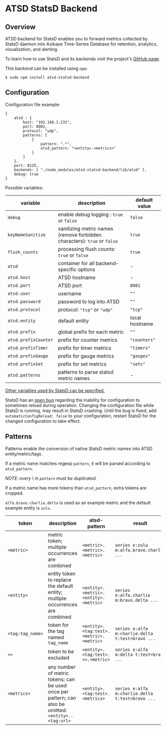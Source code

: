  ATSD StatsD Backend
=====================

 Overview
----------

ATSD backend for StatsD enables you to forward metrics collected by StatsD daemon into Axibase Time-Series Database for retention, analytics, visualization, and alerting.

To learn how to use StatsD and its backends visit the project's [GitHub page](https://github.com/etsy/statsd).

This backend can be installed using ```npm```:

```
$ sudo npm install atsd-statsd-backend
```

 Configuration
--------

Configuration file example:

```
{
    atsd : {
        host: "192.168.1.233",
        port: 8082,
        protocol: "udp",
        patterns: [
            {
                pattern: ".*",
                atsd_pattern: "<entity>.<metrics>"
            }
        ]
    },
    port: 8125,
    backends: [ "./node_modules/atsd-statsd-backend/lib/atsd" ],
    debug: true
}
```

Possible variables:

 variable             | description                                                                       | default value
----------------------|-----------------------------------------------------------------------------------|----------------
 `debug`              | enable debug logging : `true` or `false`                                          | `false`
 `keyNameSanitize`    | sanitizing metric names  (remove forbidden characters): `true` or `false`         | `true`
 `flush_counts`       | processing flush counts: `true` or `false`                                        | `true`
 `atsd`               | container for all backend-specific options                                        | -
 `atsd.host`          | ATSD hostname                                                                     | -
 `atsd.port`          | ATSD port                                                                         | `8081`
 `atsd.user`          | username                                                                          | `""`
 `atsd.password`      | password to log into ATSD                                                         | `""`
 `atsd.protocol`      | protocol: `"tcp"` or `"udp"`                                                      | `"tcp"`
 `atsd.entity`        | default entity                                                                    | local hostname
 `atsd.prefix`        | global prefix for each metric                                                     | `""`
 `atsd.prefixCounter` | prefix for counter metrics                                                        | `"counters"`
 `atsd.prefixTimer`   | prefix for timer metrics                                                          | `"timers"`
 `atsd.prefixGauge`   | prefix for gauge metrics                                                          | `"gauges"`
 `atsd.prefixSet`     | prefix for set metrics                                                            | `"sets"`
 `atsd.patterns`      | patterns to parse statsd metric names                                             | -

[Other variables used by StatsD can be specified.](https://github.com/etsy/statsd/blob/master/exampleConfig.js)

StatsD has an [open bug](https://github.com/etsy/statsd/issues/462) regarding the inability for configuration to sometimes reload during operation. Changing the configuration file while StatsD is running, may result in StatsD crashing. Until the bug is fixed, add `automaticConfigReload: false` to your configuration, restart StatsD for the changed configuration to take effect.

 Patterns
----------

Patterns enable the conversion of native StatsD metric names into ATSD entity/metric/tags.

If a metric name matches regexp `pattern`, it will be parsed according to `atsd_pattern`.

*NOTE: every \ in `pattern` must be duplicated.*

If a metric name has more tokens than `atsd_pattern`, extra tokens are cropped.

`alfa.bravo.charlie.delta` is used as an example metric and the default example entity is `zulu`.

 token            | description                                                                                           | atsd-pattern                            | result
------------------|-------------------------------------------------------------------------------------------------------|-----------------------------------------|--------------------------------------------------
 `<metric>`       | metric token; multiple occurrences are combined                                                       | `<metric>.<metric>.<metric>`            | `series e:zulu m:alfa.bravo.charlie ...`
 `<entity>`       | entity token to replace the default entity; multiple occurrences are combined                         | `<entity>.<metric>.<entity>.<metric>`   | `series e:alfa.charlie m:bravo.delta ...`
 `<tag:tag_name>` | token for the tag named `tag_name`                                                                    | `<entity>.<tag:test>.<metric>.<metric>` | `series e:alfa m:charlie.delta t:test=bravo ...`
 `<>`             | token to be excluded                                                                                  | `<entity>.<tag:test>.<>.<metric>`       | `series e:alfa m:delta t:test=bravo ...`
 `<metrics>`      | any number of metric tokens; can be used once per pattern; can also be omitted: `<entity>..<tag:url>` | `<entity>.<tag:test>.<metrics>`         | `series e:alfa m:charlie.delta t:test=bravo ...`
